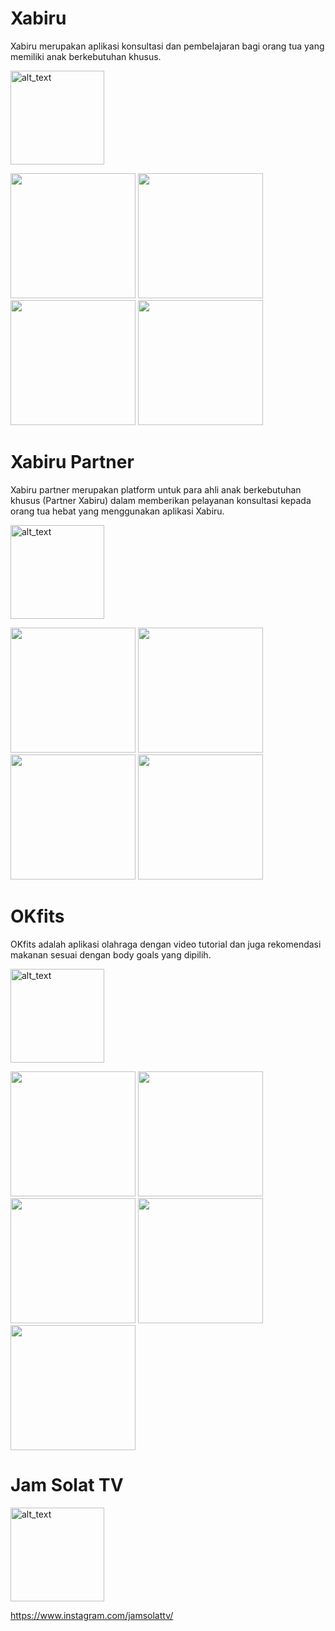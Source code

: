 # Xabiru
Xabiru merupakan aplikasi konsultasi dan pembelajaran bagi orang tua yang memiliki anak berkebutuhan khusus.

[<img alt="alt_text" width="150" src="https://user-images.githubusercontent.com/26743731/229304097-5c497705-2795-4ff3-bdbf-cdd079da2f91.png" />](https://play.google.com/store/apps/details?id=com.xabiru&hl=en)

<img src="https://user-images.githubusercontent.com/26743731/229303215-3f88c034-f153-4055-85d4-b31d7c755406.jpg" width="200"/> <img src="https://user-images.githubusercontent.com/26743731/229303367-9c14d3ad-6adb-4827-ad6c-2f1454e01eb0.jpg" width="200"/> <img src="https://user-images.githubusercontent.com/26743731/229303369-4ace013a-4421-4e8c-a265-f1c59ee94cc0.jpg" width="200"/> <img src="https://user-images.githubusercontent.com/26743731/229303374-4cdb7b2a-7dcf-4ce4-a921-c3745d5077f1.jpg" width="200"/>

# Xabiru Partner
Xabiru partner merupakan platform untuk para ahli anak berkebutuhan khusus (Partner Xabiru) dalam memberikan pelayanan konsultasi kepada orang tua hebat yang menggunakan aplikasi Xabiru.

[<img alt="alt_text" width="150" src="https://user-images.githubusercontent.com/26743731/229304097-5c497705-2795-4ff3-bdbf-cdd079da2f91.png" />](https://play.google.com/store/apps/details?id=com.xabiru.partner&hl=en)

<img src="https://user-images.githubusercontent.com/26743731/229303494-1076f70f-913d-4ba1-b1de-95387585c6ea.jpg" width="200"/> <img src="https://user-images.githubusercontent.com/26743731/229303497-5660ff96-ebe8-403c-8334-a66b09987e0f.jpg" width="200"/> <img src="https://user-images.githubusercontent.com/26743731/229303501-c986209f-191b-4fc0-a31a-b0d807d93320.jpg" width="200"/> <img src="https://user-images.githubusercontent.com/26743731/229303503-61f40621-b21c-412b-887e-7d84d240b912.jpg" width="200"/>

# OKfits
OKfits adalah aplikasi olahraga dengan video tutorial dan juga rekomendasi makanan sesuai dengan body goals yang dipilih.

[<img alt="alt_text" width="150" src="https://user-images.githubusercontent.com/26743731/229304097-5c497705-2795-4ff3-bdbf-cdd079da2f91.png" />](https://play.google.com/store/apps/details?id=com.okfits.asia&hl=en)

<img src="https://user-images.githubusercontent.com/26743731/229303795-c72baa59-3453-4c50-b86f-b0811ae5cb95.jpg" width="200"/> <img src="https://user-images.githubusercontent.com/26743731/229303822-7b0d1c24-c1c0-4140-b550-2340ad66708b.jpg" width="200"/> <img src="https://user-images.githubusercontent.com/26743731/229303829-4ef1e6dd-d25b-4dbc-b447-f4aa0cf5b430.jpg" width="200"/> <img src="https://user-images.githubusercontent.com/26743731/229303832-64687e2f-f7e6-4e6c-b497-debe684b77d5.jpg" width="200"/> <img src="https://user-images.githubusercontent.com/26743731/229303833-cc7e017a-02c4-43e0-8839-3c66136507a7.jpg" width="200"/>

# Jam Solat TV

[<img alt="alt_text" width="150" src="https://user-images.githubusercontent.com/26743731/229304691-c6095868-f5e2-4595-965d-ebdd5b7e0b50.png" />](https://web.facebook.com/jamsolattv)


https://www.instagram.com/jamsolattv/






